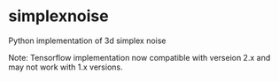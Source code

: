 # simplexnoise

Python implementation of 3d simplex noise

Note: Tensorflow implementation now compatible with verseion 2.x and may not work with 1.x versions.

